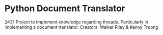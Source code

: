 
# Python Document Translator
2431 Project to implement knowledge regarding threads. Particularly in implementing a document translator.
Creators: Walker Riley & Kenny Truong
